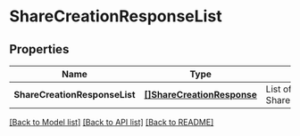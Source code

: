 # ShareCreationResponseList

## Properties
Name | Type | Description | Notes
------------ | ------------- | ------------- | -------------
**ShareCreationResponseList** | [**[]ShareCreationResponse**](ShareCreationResponse.md) | List of ShareCreationResponse | [default to null]

[[Back to Model list]](../README.md#documentation-for-models) [[Back to API list]](../README.md#documentation-for-api-endpoints) [[Back to README]](../README.md)


